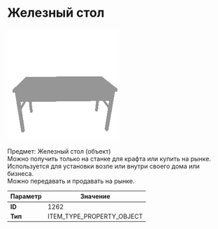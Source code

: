 # Железный стол

![Item Image](../img/1262.webp?raw=true)

Предмет: Железный стол (объект)<br>Можно получить только на станке для крафта или купить на рынке.<br>Используется для установки возле или внутри своего дома или бизнеса.<br>Можно передавать и продавать на рынке.


| Параметр | Значение |
|----------|----------|
| **ID** | 1262 |
| **Тип** | ITEM_TYPE_PROPERTY_OBJECT |

